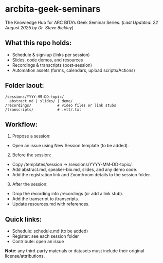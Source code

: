 # arcbita-geek-seminars
The Knowledge Hub for ARC BITA’s Geek Seminar Series. 
(_Last Updated: 22 August 2025 by Dr. Steve Bickley_)

## What this repo holds:
* Schedule & sign-up (links per session)
* Slides, code demos, and resources
* Recordings & transcripts (post-session)
* Automation assets (forms, calendars, upload scripts/Actions)

## Folder laout:
```
/sessions/YYYY-MM-DD-topic/
  abstract.md | slides/ | demo/
/recordings/            # video files or link stubs
/transcripts/           # .vtt/.txt
```

## Workflow:
1. Propose a session:
  * Open an issue using New Session template (to be added).
2. Before the session:
  * Copy /templates/session → /sessions/YYYY-MM-DD-topic/.
  * Add abstract.md, speaker-bio.md, slides, and any demo code.
  * Add the registration link and Zoom/room details to the session folder.
3. After the session:
  * Drop the recording into /recordings (or add a link stub).
  * Add the transcript to /transcripts.
  * Update resources.md with references.

## Quick links:
* Schedule: schedule.md (to be added)
* Register: see each session folder
* Contribute: open an issue

**Note:** any third-party materials or datasets must include their original license/attributions.
